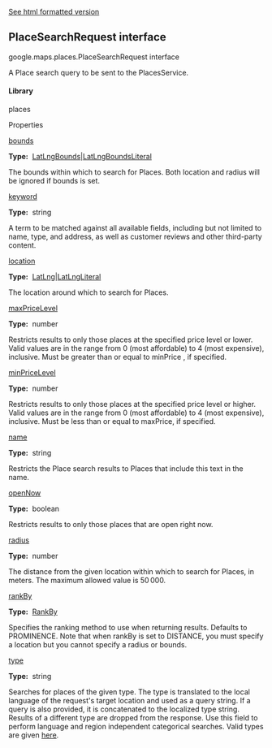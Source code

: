 [See html formatted version](https://huasofoundries.github.io/google-maps-documentation/PlaceSearchRequest.html)


PlaceSearchRequest interface
----------------------------

google.maps.places.PlaceSearchRequest interface

A Place search query to be sent to the PlacesService.

#### Library

places

Properties

[bounds](#PlaceSearchRequest.bounds)

**Type:**  [LatLngBounds](LatLngBounds.md)|[LatLngBoundsLiteral](LatLngBoundsLiteral.md)

The bounds within which to search for Places. Both location and radius will be ignored if bounds is set.

[keyword](#PlaceSearchRequest.keyword)

**Type:**  string

A term to be matched against all available fields, including but not limited to name, type, and address, as well as customer reviews and other third-party content.

[location](#PlaceSearchRequest.location)

**Type:**  [LatLng](LatLng.md)|[LatLngLiteral](LatLngLiteral.md)

The location around which to search for Places.

[maxPriceLevel](#PlaceSearchRequest.maxPriceLevel)

**Type:**  number

Restricts results to only those places at the specified price level or lower. Valid values are in the range from 0 (most affordable) to 4 (most expensive), inclusive. Must be greater than or equal to minPrice , if specified.

[minPriceLevel](#PlaceSearchRequest.minPriceLevel)

**Type:**  number

Restricts results to only those places at the specified price level or higher. Valid values are in the range from 0 (most affordable) to 4 (most expensive), inclusive. Must be less than or equal to maxPrice, if specified.

[name](#PlaceSearchRequest.name)

**Type:**  string

Restricts the Place search results to Places that include this text in the name.

[openNow](#PlaceSearchRequest.openNow)

**Type:**  boolean

Restricts results to only those places that are open right now.

[radius](#PlaceSearchRequest.radius)

**Type:**  number

The distance from the given location within which to search for Places, in meters. The maximum allowed value is 50 000.

[rankBy](#PlaceSearchRequest.rankBy)

**Type:**  [RankBy](RankBy.md)

Specifies the ranking method to use when returning results. Defaults to PROMINENCE. Note that when rankBy is set to DISTANCE, you must specify a location but you cannot specify a radius or bounds.

[type](#PlaceSearchRequest.type)

**Type:**  string

Searches for places of the given type. The type is translated to the local language of the request's target location and used as a query string. If a query is also provided, it is concatenated to the localized type string. Results of a different type are dropped from the response. Use this field to perform language and region independent categorical searches. Valid types are given [here](https://developers.google.com/maps/documentation/places/supported_types).